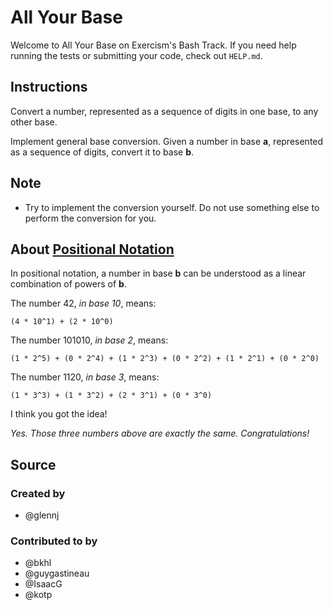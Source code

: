 # All Your Base

Welcome to All Your Base on Exercism's Bash Track.
If you need help running the tests or submitting your code, check out `HELP.md`.

## Instructions

Convert a number, represented as a sequence of digits in one base, to any other base.

Implement general base conversion.
Given a number in base **a**, represented as a sequence of digits, convert it to base **b**.

## Note

- Try to implement the conversion yourself.
  Do not use something else to perform the conversion for you.

## About [Positional Notation][positional-notation]

In positional notation, a number in base **b** can be understood as a linear combination of powers of **b**.

The number 42, _in base 10_, means:

`(4 * 10^1) + (2 * 10^0)`

The number 101010, _in base 2_, means:

`(1 * 2^5) + (0 * 2^4) + (1 * 2^3) + (0 * 2^2) + (1 * 2^1) + (0 * 2^0)`

The number 1120, _in base 3_, means:

`(1 * 3^3) + (1 * 3^2) + (2 * 3^1) + (0 * 3^0)`

I think you got the idea!

_Yes. Those three numbers above are exactly the same. Congratulations!_

[positional-notation]: https://en.wikipedia.org/wiki/Positional_notation

## Source

### Created by

- @glennj

### Contributed to by

- @bkhl
- @guygastineau
- @IsaacG
- @kotp